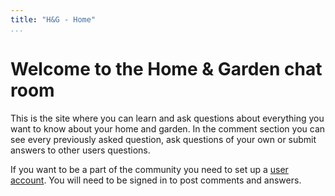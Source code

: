 ```yaml
---
title: "H&G - Home"
...
```


Welcome to the Home & Garden chat room
=========================

This is the site where you can learn and ask questions about everything you want to know
about your home and garden. In the comment section you can see every previously asked question, ask
questions of your own or submit answers to other users questions.

If you want to be a part of the community you need to set up a [user account](user/create). You will need to be signed in
to post comments and answers.
